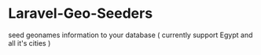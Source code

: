 # Laravel-Geo-Seeders
seed geonames information to your database ( currently support Egypt and all it's cities )

